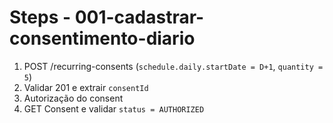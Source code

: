 # Steps - 001-cadastrar-consentimento-diario

1. POST /recurring-consents (`schedule.daily.startDate = D+1`, `quantity = 5`)
2. Validar 201 e extrair `consentId`
3. Autorização do consent
4. GET Consent e validar `status = AUTHORIZED`
